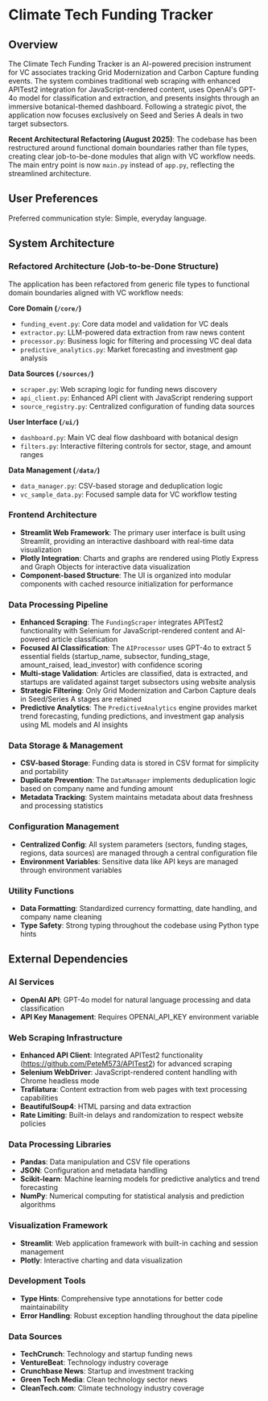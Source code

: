 # Climate Tech Funding Tracker

## Overview

The Climate Tech Funding Tracker is an AI-powered precision instrument for VC associates tracking Grid Modernization and Carbon Capture funding events. The system combines traditional web scraping with enhanced APITest2 integration for JavaScript-rendered content, uses OpenAI's GPT-4o model for classification and extraction, and presents insights through an immersive botanical-themed dashboard. Following a strategic pivot, the application now focuses exclusively on Seed and Series A deals in two target subsectors.

**Recent Architectural Refactoring (August 2025)**: The codebase has been restructured around functional domain boundaries rather than file types, creating clear job-to-be-done modules that align with VC workflow needs. The main entry point is now `main.py` instead of `app.py`, reflecting the streamlined architecture.

## User Preferences

Preferred communication style: Simple, everyday language.

## System Architecture

### Refactored Architecture (Job-to-be-Done Structure)
The application has been refactored from generic file types to functional domain boundaries aligned with VC workflow needs:

**Core Domain (`/core/`)**
- `funding_event.py`: Core data model and validation for VC deals
- `extractor.py`: LLM-powered data extraction from raw news content  
- `processor.py`: Business logic for filtering and processing VC deal data
- `predictive_analytics.py`: Market forecasting and investment gap analysis

**Data Sources (`/sources/`)**
- `scraper.py`: Web scraping logic for funding news discovery
- `api_client.py`: Enhanced API client with JavaScript rendering support
- `source_registry.py`: Centralized configuration of funding data sources

**User Interface (`/ui/`)**
- `dashboard.py`: Main VC deal flow dashboard with botanical design
- `filters.py`: Interactive filtering controls for sector, stage, and amount ranges

**Data Management (`/data/`)**
- `data_manager.py`: CSV-based storage and deduplication logic
- `vc_sample_data.py`: Focused sample data for VC workflow testing

### Frontend Architecture
- **Streamlit Web Framework**: The primary user interface is built using Streamlit, providing an interactive dashboard with real-time data visualization
- **Plotly Integration**: Charts and graphs are rendered using Plotly Express and Graph Objects for interactive data visualization
- **Component-based Structure**: The UI is organized into modular components with cached resource initialization for performance

### Data Processing Pipeline  
- **Enhanced Scraping**: The `FundingScraper` integrates APITest2 functionality with Selenium for JavaScript-rendered content and AI-powered article classification
- **Focused AI Classification**: The `AIProcessor` uses GPT-4o to extract 5 essential fields (startup_name, subsector, funding_stage, amount_raised, lead_investor) with confidence scoring
- **Multi-stage Validation**: Articles are classified, data is extracted, and startups are validated against target subsectors using website analysis
- **Strategic Filtering**: Only Grid Modernization and Carbon Capture deals in Seed/Series A stages are retained
- **Predictive Analytics**: The `PredictiveAnalytics` engine provides market trend forecasting, funding predictions, and investment gap analysis using ML models and AI insights

### Data Storage & Management
- **CSV-based Storage**: Funding data is stored in CSV format for simplicity and portability
- **Duplicate Prevention**: The `DataManager` implements deduplication logic based on company name and funding amount
- **Metadata Tracking**: System maintains metadata about data freshness and processing statistics

### Configuration Management
- **Centralized Config**: All system parameters (sectors, funding stages, regions, data sources) are managed through a central configuration file
- **Environment Variables**: Sensitive data like API keys are managed through environment variables

### Utility Functions
- **Data Formatting**: Standardized currency formatting, date handling, and company name cleaning
- **Type Safety**: Strong typing throughout the codebase using Python type hints

## External Dependencies

### AI Services
- **OpenAI API**: GPT-4o model for natural language processing and data classification
- **API Key Management**: Requires OPENAI_API_KEY environment variable

### Web Scraping Infrastructure
- **Enhanced API Client**: Integrated APITest2 functionality (https://github.com/PeteM573/APITest2) for advanced scraping
- **Selenium WebDriver**: JavaScript-rendered content handling with Chrome headless mode
- **Trafilatura**: Content extraction from web pages with text processing capabilities  
- **BeautifulSoup4**: HTML parsing and data extraction
- **Rate Limiting**: Built-in delays and randomization to respect website policies

### Data Processing Libraries
- **Pandas**: Data manipulation and CSV file operations
- **JSON**: Configuration and metadata handling
- **Scikit-learn**: Machine learning models for predictive analytics and trend forecasting
- **NumPy**: Numerical computing for statistical analysis and prediction algorithms

### Visualization Framework
- **Streamlit**: Web application framework with built-in caching and session management
- **Plotly**: Interactive charting and data visualization

### Development Tools
- **Type Hints**: Comprehensive type annotations for better code maintainability
- **Error Handling**: Robust exception handling throughout the data pipeline

### Data Sources
- **TechCrunch**: Technology and startup funding news
- **VentureBeat**: Technology industry coverage
- **Crunchbase News**: Startup and investment tracking
- **Green Tech Media**: Clean technology sector news
- **CleanTech.com**: Climate technology industry coverage